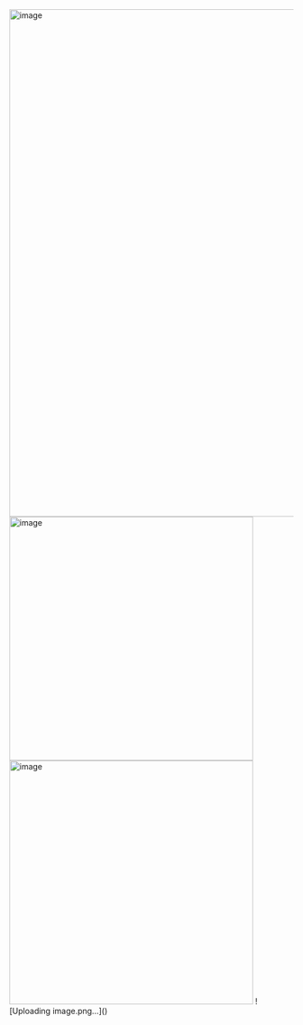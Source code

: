 <img width="899" alt="image" src="https://github.com/user-attachments/assets/5e776371-04d4-46da-b0e3-f7e2bb33cec8">
<img width="432" alt="image" src="https://github.com/user-attachments/assets/83ce2e20-f6ac-4ba3-bf9e-e3035f987933">
<img width="432" alt="image" src="https://github.com/user-attachments/assets/84569d94-fdcf-48a0-9070-6b464caf5ac2">
![Uploading image.png…]()
